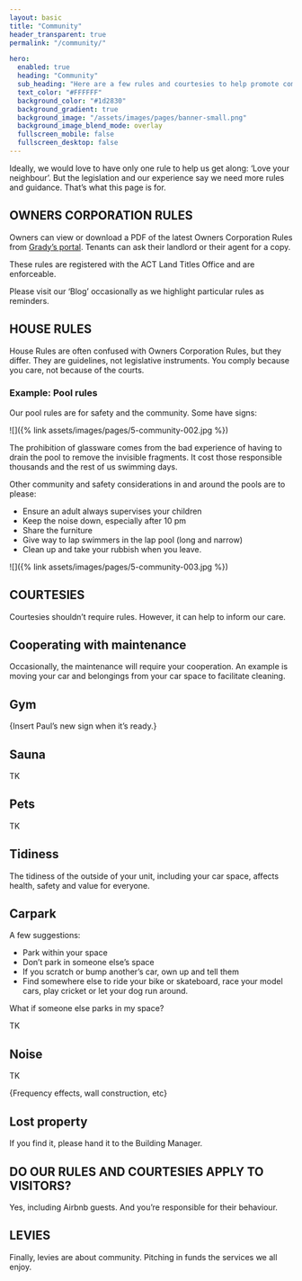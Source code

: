 ```yaml
---
layout: basic
title: "Community"
header_transparent: true
permalink: "/community/"

hero:
  enabled: true
  heading: "Community"
  sub_heading: "Here are a few rules and courtesies to help promote community at Southport."
  text_color: "#FFFFFF"
  background_color: "#1d2830"
  background_gradient: true
  background_image: "/assets/images/pages/banner-small.png"
  background_image_blend_mode: overlay
  fullscreen_mobile: false
  fullscreen_desktop: false
---
```


Ideally, we would love to have only one rule to help us get along: ‘Love your neighbour’. But the legislation and our experience say we need more rules and guidance. That’s what this page is for.

## OWNERS CORPORATION RULES

Owners can view or download a PDF of the latest Owners Corporation Rules from [Grady’s portal](https://gradystrata.com.au/client-login/). Tenants can ask their landlord or their agent for a copy.

These rules are registered with the ACT Land Titles Office and are enforceable.

Please visit our ‘Blog’ occasionally as we highlight particular rules as reminders.

## HOUSE RULES

House Rules are often confused with Owners Corporation Rules, but they differ. They are guidelines, not legislative instruments. You comply because you care, not because of the courts.

### Example: Pool rules

Our pool rules are for safety and the community. Some have signs:

![]({% link assets/images/pages/5-community-002.jpg %})

The prohibition of glassware comes from the bad experience of having to drain the pool to remove the invisible fragments. It cost those responsible thousands and the rest of us swimming days.

Other community and safety considerations in and around the pools are to please:

- Ensure an adult always supervises your children
- Keep the noise down, especially after 10 pm
- Share the furniture
- Give way to lap swimmers in the lap pool (long and narrow)
- Clean up and take your rubbish when you leave.

![]({% link assets/images/pages/5-community-003.jpg %})

## COURTESIES

Courtesies shouldn’t require rules. However, it can help to inform our care.

## Cooperating with maintenance

Occasionally, the maintenance will require your cooperation. An example is moving your car and belongings from your car space to facilitate cleaning.

## Gym

{Insert Paul’s new sign when it’s ready.}

## Sauna

TK

## Pets

TK

## Tidiness

The tidiness of the outside of your unit, including your car space, affects health, safety and value for everyone.

## Carpark

A few suggestions:

- Park within your space
- Don’t park in someone else’s space
- If you scratch or bump another’s car, own up and tell them
- Find somewhere else to ride your bike or skateboard, race your model cars, play cricket or let your dog run around.

What if someone else parks in my space?

TK

## Noise

TK

{Frequency effects, wall construction, etc}

## Lost property

If you find it, please hand it to the Building Manager.

## DO OUR RULES AND COURTESIES APPLY TO VISITORS?

Yes, including Airbnb guests. And you’re responsible for their behaviour.

## LEVIES

Finally, levies are about community. Pitching in funds the services we all enjoy.
